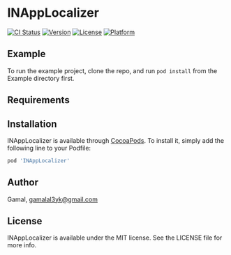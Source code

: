 # INAppLocalizer

[![CI Status](http://img.shields.io/travis/gemgemo/INAppLocalizer.svg?style=flat)](https://travis-ci.org/gemgemo/INAppLocalizer)
[![Version](https://img.shields.io/cocoapods/v/INAppLocalizer.svg?style=flat)](http://cocoapods.org/pods/INAppLocalizer)
[![License](https://img.shields.io/cocoapods/l/INAppLocalizer.svg?style=flat)](http://cocoapods.org/pods/INAppLocalizer)
[![Platform](https://img.shields.io/cocoapods/p/INAppLocalizer.svg?style=flat)](http://cocoapods.org/pods/INAppLocalizer)

## Example

To run the example project, clone the repo, and run `pod install` from the Example directory first.

## Requirements

## Installation

INAppLocalizer is available through [CocoaPods](http://cocoapods.org). To install
it, simply add the following line to your Podfile:

```ruby
pod 'INAppLocalizer'
```

## Author

Gamal, gamalal3yk@gmail.com

## License

INAppLocalizer is available under the MIT license. See the LICENSE file for more info.
